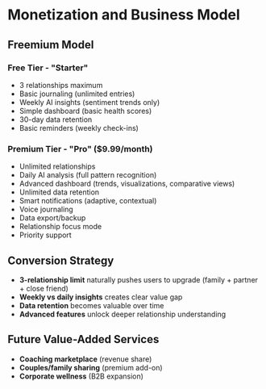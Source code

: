 # Monetization and Business Model

## Freemium Model

### Free Tier - "Starter"

- 3 relationships maximum
- Basic journaling (unlimited entries)
- Weekly AI insights (sentiment trends only)
- Simple dashboard (basic health scores)
- 30-day data retention
- Basic reminders (weekly check-ins)

### Premium Tier - "Pro" ($9.99/month)

- Unlimited relationships
- Daily AI analysis (full pattern recognition)
- Advanced dashboard (trends, visualizations, comparative views)
- Unlimited data retention
- Smart notifications (adaptive, contextual)
- Voice journaling
- Data export/backup
- Relationship focus mode
- Priority support

## Conversion Strategy

- **3-relationship limit** naturally pushes users to upgrade (family + partner + close friend)
- **Weekly vs daily insights** creates clear value gap
- **Data retention** becomes valuable over time
- **Advanced features** unlock deeper relationship understanding

## Future Value-Added Services

- **Coaching marketplace** (revenue share)
- **Couples/family sharing** (premium add-on)
- **Corporate wellness** (B2B expansion)
